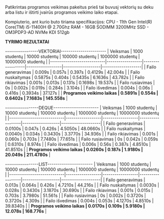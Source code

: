 Patikrintas programos veikimas pakeitus prieš tai buvusį vektorių su deku arba listu ir ištirti įvairūs programos veikimo laiko etapai.

Kompiuterio, ant kurio buto tiriama specifikacijos:
CPU - 11th Gen Intel(R) Core(TM) i5-11400H @ 2.70Ghz
RAM - 16GB SODIMM 3200MHz
SSD - OM3PDP3-AD NVMe KDI 512gb


**TYRIMO REZULTATAI**

-----------------VEKTORIAI-----------------------
|          Veiksmas          |   1000 studentų  |  10000 studentų  |  100000 studentų | 1000000 studentų  | 10000000 studentų  |
|----------------------------|------------------|------------------|------------------|-------------------|--------------------|
| Failo generavimas          |      0.009s      |      0.057s      |     0.397s       |     0.4129s       |      42.004s       |
| Failo nuskaitymas          |      0.5875s     |      0.404s      |     0.5435s      |     6.1636s       |      43.782s       |
| Failo rikiavimas           |      0.001s      |      0.013s      |     0.131s       |     0.1698s       |      19.537s       |
| Failo rusiavimas           |        0s        |      0.002s      |     0.019s       |      0.284s       |       3.104s       |
| Failo išvedimas            |      0.004s      |      0.06s       |     0.416s       |     0.3934s       |      37.127s       |
| **Programos veikimo laikas |     0.5891s      |      0.554s      |     0.6402s      |     7.1683s       |      145.558s**    |

-----------------DEQUE-----------------------
|          Veiksmas          |   1000 studentų  |  10000 studentų  |  100000 studentų | 1000000 studentų  | 10000000 studentų  |
|----------------------------|------------------|------------------|------------------|-------------------|--------------------|
| Failo generavimas          |      0.0100s     |      0.047s      |     0.426s       |     4.5050s       |      48.0660s      |
| Failo nuskaitymas          |      0.0040s     |      0.034s      |     0.3430s      |     3.3770s       |      34.936s       |
| Failo rikiavimas           |      0.001s      |      0.060s      |     0.703s       |     7.7480s       |      77.651s       |
| Failo rusiavimas           |        0s        |      0.042s      |     0.059s       |     0.6310s       |       8.974s       |
| Failo išvedimas            |      0.006s      |      0.56s       |     0.387s       |     4.8510s       |      41.8510s      |
| **Programos veikimo laikas |     0.0260s      |      0.187s      |     1.9180s      |     20.049s       |      211.4780s**   |

-----------------LIST-----------------------
|          Veiksmas          |   1000 studentų  |  10000 studentų  |  100000 studentų | 1000000 studentų  | 10000000 studentų  |
|----------------------------|------------------|------------------|------------------|-------------------|--------------------|
| Failo generavimas          |      0.013s      |      0.064s      |     0.426s       |     4.7210s       |      44.216s       |
| Failo nuskaitymas          |      0.0030s     |      0.028s      |     0.3430s      |     3.1870s       |      30.690s       |
| Failo rikiavimas           |      0.001s      |      0.015s      |     0.703s       |     3.7980s       |      51.561s       |
| Failo rusiavimas           |        0s        |      0.002s      |     0.3720s      |     0.3720s       |       4.309s       |
| Failo išvedimas            |      0.004s      |      0.053s      |     4.1270s      |     4.8510s       |      39.8340s      |
| **Programos veikimo laikas |     0.0170s      |      0.109s      |     5.9180s      |     12.078s       |      168.776s**    |

